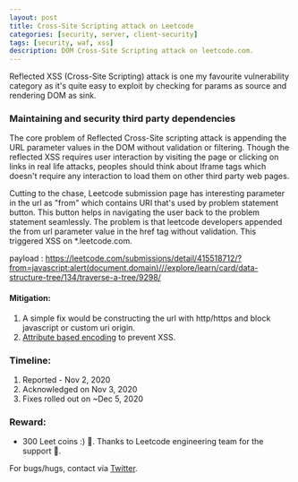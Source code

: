 ```yaml
---
layout: post
title: Cross-Site Scripting attack on Leetcode
categories: [security, server, client-security]
tags: [security, waf, xss]
description: DOM Cross-Site Scripting attack on leetcode.com.
---
```


Reflected XSS (Cross-Site Scripting) attack is one my favourite vulnerability category as it's quite easy to exploit by checking for params as source and rendering DOM as sink.

### Maintaining and security third party dependencies

The core problem of Reflected Cross-Site scripting attack is appending the URL parameter values in the DOM without validation or filtering. Though the reflected XSS requires user interaction by visiting the page or clicking on links in real life attacks, peoples should think about Iframe tags which doesn't require any interaction to load them on other third party web pages.

Cutting to the chase, Leetcode submission page has interesting parameter in the url as "from" which contains URI that's used by problem statement button. This button helps in navigating the user back to the problem statement seamlessly. The problem is that leetcode developers appended the from url parameter value in the href tag without validation. This triggered XSS on \*.leetcode.com.

payload : https://leetcode.com/submissions/detail/415518712/?from=javascript:alert(document.domain)///explore/learn/card/data-structure-tree/134/traverse-a-tree/9298/

#### Mitigation:

1. A simple fix would be constructing the url with http/https and block javascript or custom uri origin.
2. [Attribute based encoding](https://portswigger.net/web-security/cross-site-scripting/contexts) to prevent XSS.

### Timeline:

1. Reported - Nov 2, 2020
2. Acknowledged on Nov 3, 2020
3. Fixes rolled out on ~Dec 5, 2020

### Reward:

- 300 Leet coins :) 🥇. Thanks to Leetcode engineering team for the support 🙏.

For bugs/hugs, contact via [Twitter](https://twitter.com/sshivasurya).
